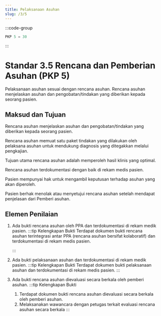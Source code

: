 ```yaml
---
title: Pelaksanaan Asuhan
slug: /3/5
---
```

:::code-group

``` js [Nilai]
PKP 5 = 30

```
:::
# Standar 3.5 Rencana dan Pemberian Asuhan (PKP 5) 
Pelaksanaan asuhan sesuai dengan rencana asuhan. Rencana asuhan menjelaskan asuhan dan pengobatan/tindakan yang diberikan kepada seorang pasien.  
## Maksud dan Tujuan 
Rencana asuhan menjelaskan asuhan dan pengobatan/tindakan yang diberikan kepada seorang pasien. 

Rencana asuhan memuat satu paket tindakan yang dilakukan oleh pelaksana asuhan untuk mendukung diagnosis yang ditegakkan melalui pengkajian. 

Tujuan utama rencana asuhan adalah memperoleh hasil klinis yang optimal. 

Rencana asuhan terdokumentasi dengan baik di rekam medis pasien. 

Pasien mempunyai hak untuk mengambil keputusan terhadap asuhan yang akan diperoleh. 

Pasien berhak menolak atau menyetujui rencana asuhan setelah mendapat penjelasan dari Pemberi asuhan.  
## Elemen Penilaian  
1. Ada bukti rencana asuhan oleh PPA dan terdokumentasi di rekam medik pasien. 
   :::tip Kelengkapan Bukti
   Terdapat dokumen bukti rencana asuhan terintegrasi antar PPA (rencana asuhan bersifat kolaboratif) dan  terdokumentasi di rekam medis pasien.  

   ::: 
2. Ada bukti pelaksanaan asuhan dan terdokumentasi di rekam medik pasien. 
   :::tip Kelengkapan Bukti
   Terdapat dokumen bukti pelaksanaan asuhan dan terdokumentasi di rekam medis pasien. 
   ::: 
3. Ada bukti rencana asuhan dievaluasi secara berkala oleh pemberi asuhan. 
   :::tip Kelengkapan Bukti
   1. Terdapat dokumen bukti rencana asuhan dievaluasi secara berkala oleh pemberi asuhan.   
   2. Melaksanakan 	wawancara dengan petugas terkait evaluasi rencana asuhan secara berkala 
   ::: 
